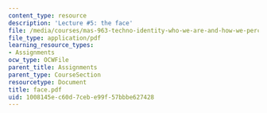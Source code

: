 ```yaml
---
content_type: resource
description: 'Lecture #5: the face'
file: /media/courses/mas-963-techno-identity-who-we-are-and-how-we-perceive-ourselves-and-others-spring-2002/1008145ec60d7cebe99f57bbbe627428_face.pdf
file_type: application/pdf
learning_resource_types:
- Assignments
ocw_type: OCWFile
parent_title: Assignments
parent_type: CourseSection
resourcetype: Document
title: face.pdf
uid: 1008145e-c60d-7ceb-e99f-57bbbe627428
---
```

